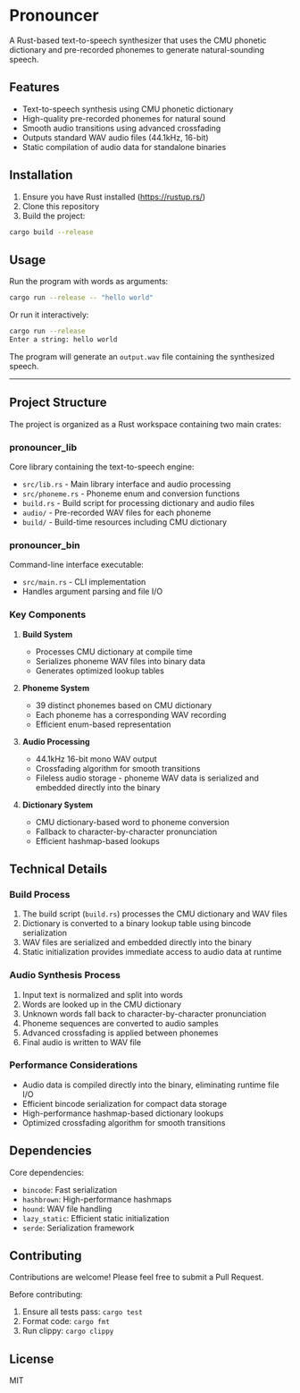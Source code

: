 # Pronouncer

A Rust-based text-to-speech synthesizer that uses the CMU phonetic dictionary and pre-recorded phonemes to generate natural-sounding speech.

## Features

- Text-to-speech synthesis using CMU phonetic dictionary
- High-quality pre-recorded phonemes for natural sound
- Smooth audio transitions using advanced crossfading
- Outputs standard WAV audio files (44.1kHz, 16-bit)
- Static compilation of audio data for standalone binaries

## Installation

1. Ensure you have Rust installed (https://rustup.rs/)
2. Clone this repository
3. Build the project:
```bash
cargo build --release
```

## Usage

Run the program with words as arguments:
```bash
cargo run --release -- "hello world"
```

Or run it interactively:
```bash
cargo run --release
Enter a string: hello world
```

The program will generate an `output.wav` file containing the synthesized speech.

------

## Project Structure

The project is organized as a Rust workspace containing two main crates:

### pronouncer_lib
Core library containing the text-to-speech engine:
- `src/lib.rs` - Main library interface and audio processing
- `src/phoneme.rs` - Phoneme enum and conversion functions
- `build.rs` - Build script for processing dictionary and audio files
- `audio/` - Pre-recorded WAV files for each phoneme
- `build/` - Build-time resources including CMU dictionary

### pronouncer_bin
Command-line interface executable:
- `src/main.rs` - CLI implementation
- Handles argument parsing and file I/O

### Key Components

1. **Build System**
   - Processes CMU dictionary at compile time
   - Serializes phoneme WAV files into binary data
   - Generates optimized lookup tables

2. **Phoneme System**
   - 39 distinct phonemes based on CMU dictionary
   - Each phoneme has a corresponding WAV recording
   - Efficient enum-based representation

3. **Audio Processing**
   - 44.1kHz 16-bit mono WAV output
   - Crossfading algorithm for smooth transitions
   - Fileless audio storage - phoneme WAV data is serialized and embedded directly into the binary

4. **Dictionary System**
   - CMU dictionary-based word to phoneme conversion
   - Fallback to character-by-character pronunciation
   - Efficient hashmap-based lookups

## Technical Details

### Build Process
1. The build script (`build.rs`) processes the CMU dictionary and WAV files
2. Dictionary is converted to a binary lookup table using bincode serialization
3. WAV files are serialized and embedded directly into the binary
4. Static initialization provides immediate access to audio data at runtime

### Audio Synthesis Process
1. Input text is normalized and split into words
2. Words are looked up in the CMU dictionary
3. Unknown words fall back to character-by-character pronunciation
4. Phoneme sequences are converted to audio samples
5. Advanced crossfading is applied between phonemes
6. Final audio is written to WAV file

### Performance Considerations
- Audio data is compiled directly into the binary, eliminating runtime file I/O
- Efficient bincode serialization for compact data storage
- High-performance hashmap-based dictionary lookups
- Optimized crossfading algorithm for smooth transitions

## Dependencies

Core dependencies:
- `bincode`: Fast serialization
- `hashbrown`: High-performance hashmaps
- `hound`: WAV file handling
- `lazy_static`: Efficient static initialization
- `serde`: Serialization framework

## Contributing

Contributions are welcome! Please feel free to submit a Pull Request.

Before contributing:
1. Ensure all tests pass: `cargo test`
2. Format code: `cargo fmt`
3. Run clippy: `cargo clippy`

## License

MIT
